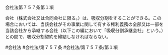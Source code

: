 会社法第７５７条第１項

会社（株式会社又は合同会社に限る。）は、吸収分割をすることができる。この場合においては、当該会社がその事業に関して有する権利義務の全部又は一部を当該会社から承継する会社（以下この編において「吸収分割承継会社」という。）との間で、吸収分割契約を締結しなければならない。

#会社法
#会社法/第７５７条
#会社法/第７５７条/第１項
